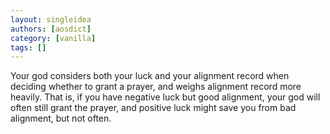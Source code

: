 ```yaml
---
layout: singleidea
authors: [aosdict]
category: [vanilla]
tags: []
---
```

Your god considers both your luck and your alignment record when deciding whether to grant a prayer, and weighs alignment record more heavily. That is, if you have negative luck but good alignment, your god will often still grant the prayer, and positive luck might save you from bad alignment, but not often.
